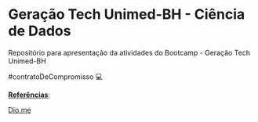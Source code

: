 # Geração Tech Unimed-BH - Ciência de Dados
Repositório para apresentação da atividades do Bootcamp - Geração Tech Unimed-BH

#contratoDeCompromisso :computer:

**<u>Referências</u>**:

[Dio.me](https://www.dio.me/)
